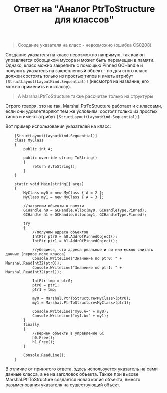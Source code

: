 ﻿---
title: "Ответ на \"Аналог PtrToStructure для классов\""
se.owner.user_id: 240512
se.owner.display_name: "MSDN.WhiteKnight"
se.owner.link: "https://ru.stackoverflow.com/users/240512/msdn-whiteknight"
se.answer_id: 1004583
se.question_id: 880130
se.post_type: answer
se.score: 1
se.is_accepted: False
---
<blockquote>
  <p>Создание указателя на класс - невозможно (ошибка CS0208)</p>
</blockquote>

<p>Создание указателя на класс невозможно напрямую, так как он управляется сборщиком мусора и может быть перемещен в памяти. Однако, класс можно закрепить с помощью Pinned GCHandle и получить указатель на закрепленный объект - но для этого класс должен состоять только из простых типов и иметь атрибут <code>[StructLayout(LayoutKind.Sequential)]</code> (несмотря на название, его можно применить и к классу).</p>

<blockquote>
  <p>А Marshal.PtrToStructure также рассчитан только на структуры</p>
</blockquote>

<p>Строго говоря, это не так. Marshal.PtrToStructure работает и c классами, если они удовлетворяют тем же условиям: состоят только из простых типов и имеют атрибут <code>[StructLayout(LayoutKind.Sequential)]</code>.</p>

<p>Вот пример использования указателей на класс:</p>

<pre><code>    [StructLayout(LayoutKind.Sequential)]
    class MyClass
    {
        public int A;            

        public override string ToString()
        {
            return A.ToString();
        }
    }

    static void Main(string[] args)
    {
        MyClass my0 = new MyClass { A = 2 };
        MyClass my1 = new MyClass { A = 3 };                       

        //закрепим объекты в памяти
        GCHandle h0 = GCHandle.Alloc(my0, GCHandleType.Pinned);
        GCHandle h1 = GCHandle.Alloc(my1, GCHandleType.Pinned);

        try
        {
            //получим адреса объектов
            IntPtr ptr0 = h0.AddrOfPinnedObject();
            IntPtr ptr1 = h1.AddrOfPinnedObject();

            //убедимся, что адреса реальные и по ним можно считать данные (первое поле класса)
            Console.WriteLine("Значение по ptr0: " + Marshal.ReadInt32(ptr0));
            Console.WriteLine("Значение по ptr1: " + Marshal.ReadInt32(ptr1));

            IntPtr tmp = ptr0;
            ptr0 = ptr1;
            ptr1 = tmp;

            my0 = Marshal.PtrToStructure&lt;MyClass&gt;(ptr0);
            my1 = Marshal.PtrToStructure&lt;MyClass&gt;(ptr1);

            Console.WriteLine("my0.A=" + my0);
            Console.WriteLine("my1.A=" + my1);
        }
        finally
        {
            //вернем объекты в управление GC
            h0.Free();
            h1.Free();
        }           

        Console.ReadLine();
    }
</code></pre>

<p>В отличие от принятого ответа, здесь используется указатель на сами данные класса, а не на заголовок объекта. Также при вызове Marshal.PtrToStructure создается новая копия объекта, вместо разыменования указателя на существующий объект. </p>
